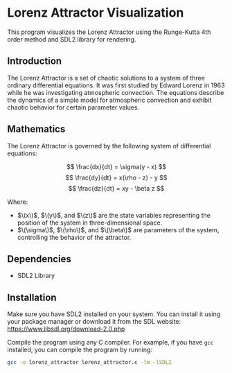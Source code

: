 # Lorenz Attractor Visualization

This program visualizes the Lorenz Attractor using the Runge-Kutta 4th order method and SDL2 library for rendering.

## Introduction

The Lorenz Attractor is a set of chaotic solutions to a system of three ordinary differential equations. It was first studied by Edward Lorenz in 1963 while he was investigating atmospheric convection. The equations describe the dynamics of a simple model for atmospheric convection and exhibit chaotic behavior for certain parameter values.

## Mathematics

The Lorenz Attractor is governed by the following system of differential equations:

$$
\frac{dx}{dt} = \sigma(y - x)
$$
$$
\frac{dy}{dt} = x(\rho - z) - y
$$
$$
\frac{dz}{dt} = xy - \beta z
$$

Where:
- $\(x\)$, $\(y\)$, and $\(z\)$ are the state variables representing the position of the system in three-dimensional space.
- $\(\sigma\)$, $\(\rho\)$, and $\(\beta\)$ are parameters of the system, controlling the behavior of the attractor.


## Dependencies

- SDL2 Library

## Installation

Make sure you have SDL2 installed on your system. You can install it using your package manager or download it from the SDL website: https://www.libsdl.org/download-2.0.php

Compile the program using any C compiler. For example, if you have `gcc` installed, you can compile the program by running:

```bash
gcc -o lorenz_attractor lorenz_attractor.c -lm -lSDL2
